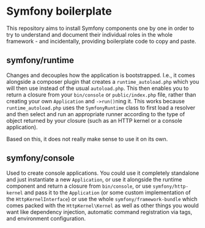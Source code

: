 # Symfony boilerplate

This repository aims to install Symfony components one by
one in order to try to understand and document their
individual roles in the whole framework - and incidentally,
providing boilerplate code to copy and paste.

## symfony/runtime

Changes and decouples how the application is bootstrapped.
I.e., it comes alongside a composer plugin that creates
a `runtime_autoload.php` which you will then use instead of
the usual `autoload.php`. This then enables you to return a
closure from your `bin/console` or `public/index.php` file,
rather than creating your own `Application` and `->run()`ning
it. This works because `runtime_autoload.php` uses the
`SymfonyRuntime` class to first load a resolver and then
select and run an appropriate runner according to the type
of object returned by your closure (such as an HTTP kernel
or a console application).

Based on this, it does not really make sense to use it on
its own.

## symfony/console

Used to create console applications. You could use it
completely standalone and just instantiate a new `Application`,
or use it alongside the runtime component and return
a closure from `bin/console`, or use `symfony/http-kernel`
and pass it to the `Application` (or some custom implementation
of the `HttpKernelInterface`) or use the whole
`symfony/framework-bundle` which comes packed with the
`HttpKernel\Kernel` as well as other things you would want
like dependency injection, automatic command registration
via tags, and environment configuration.
